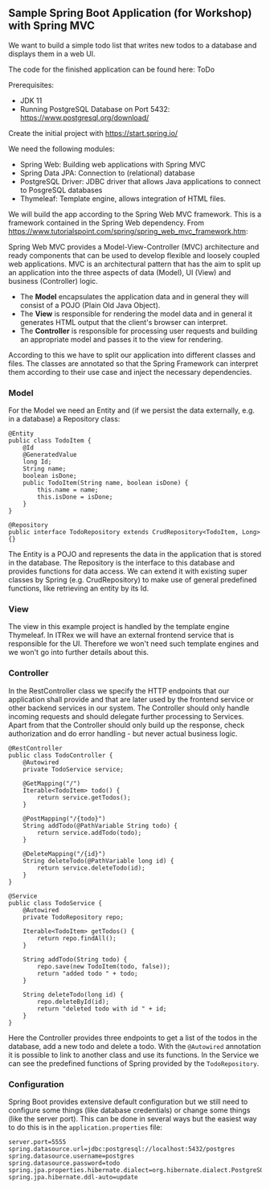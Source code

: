 ## Sample Spring Boot Application (for Workshop) with Spring MVC

We want to build a simple todo list that writes new todos to a database and displays them in a web UI.

The code for the finished application can be found here: ToDo

Prerequisites:
* JDK 11
* Running PostgreSQL Database on Port 5432: https://www.postgresql.org/download/

Create the initial project with https://start.spring.io/

We need the following modules:
* Spring Web: Building web applications with Spring MVC
* Spring Data JPA: Connection to (relational) database
* PostgreSQL Driver: JDBC driver that allows Java applications to connect to PosgreSQL databases
* Thymeleaf: Template engine, allows integration of HTML files.

We will build the app according to the Spring Web MVC framework. This is a framework contained in the Spring Web dependency. From https://www.tutorialspoint.com/spring/spring_web_mvc_framework.htm:

Spring Web MVC provides a Model-View-Controller (MVC) architecture and ready components that can be used to develop flexible and loosely coupled web applications. MVC is an architectural pattern that has the aim to split up an application into the three aspects of data (Model), UI (View) and business (Controller) logic.
* The **Model** encapsulates the application data and in general they will consist of a POJO (Plain Old Java Object).
* The **View** is responsible for rendering the model data and in general it generates HTML output that the client's browser can interpret.
* The **Controller** is responsible for processing user requests and building an appropriate model and passes it to the view for rendering.

According to this we have to split our application into different classes and files. The classes are annotated so that the Spring Framework can interpret them according to their use case and inject the necessary dependencies.

### Model

For the Model we need an Entity and (if we persist the data externally, e.g. in a database) a Repository class:

```
@Entity
public class TodoItem {
    @Id
    @GeneratedValue
    long Id;
    String name;
    boolean isDone;
    public TodoItem(String name, boolean isDone) {
        this.name = name;
        this.isDone = isDone;
    }
}
```

```
@Repository
public interface TodoRepository extends CrudRepository<TodoItem, Long> {}
```

The Entity is a POJO and represents the data in the application that is stored in the database. The Repository is the interface to this database and provides functions for data access. We can extend it with existing super classes by Spring (e.g. CrudRepository) to make use of general predefined functions, like retrieving an entity by its Id.

### View

The view in this example project is handled by the template engine Thymeleaf. In ITRex we will have an external frontend service that is responsible for the UI. Therefore we won't need such template engines and we won't go into further details about this.

### Controller

In the RestController class we specify the HTTP endpoints that our application shall provide and that are later used by the frontend service or other backend services in our system. The Controller should only handle incoming requests and should delegate further processing to Services. Apart from that the Controller should only build up the response, check authorization and do error handling - but never actual business logic.

```
@RestController
public class TodoController {
    @Autowired
    private TodoService service;

    @GetMapping("/")
    Iterable<TodoItem> todo() {
        return service.getTodos();
    }

    @PostMapping("/{todo}")
    String addTodo(@PathVariable String todo) {
        return service.addTodo(todo);
    }

    @DeleteMapping("/{id}")
    String deleteTodo(@PathVariable long id) {
        return service.deleteTodo(id);
    }
}
```

```
@Service
public class TodoService {
    @Autowired
    private TodoRepository repo;

    Iterable<TodoItem> getTodos() {
        return repo.findAll();
    }

    String addTodo(String todo) {
        repo.save(new TodoItem(todo, false));
        return "added todo " + todo;
    }

    String deleteTodo(long id) {
        repo.deleteById(id);
        return "deleted todo with id " + id;
    }
}
```
Here the Controller provides three endpoints to get a list of the todos in the database, add a new todo and delete a todo. With the `@Autowired` annotation it is possible to link to another class and use its functions. In the Service we can see the predefined functions of Spring provided by the `TodoRepository`.

### Configuration

Spring Boot provides extensive default configuration but we still need to configure some things (like database credentials) or change some things (like the server port). This can be done in several ways but the easiest way to do this is in the `application.properties` file:

```
server.port=5555
spring.datasource.url=jdbc:postgresql://localhost:5432/postgres
spring.datasource.username=postgres
spring.datasource.password=todo
spring.jpa.properties.hibernate.dialect=org.hibernate.dialect.PostgreSQLDialect
spring.jpa.hibernate.ddl-auto=update
```
